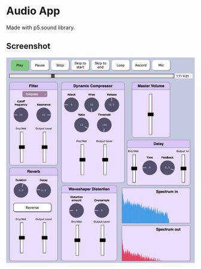 # Audio App

Made with p5.sound library.

## Screenshot

<p align="center">
  <img src="https://github.com/jxne00/web_audio_app/blob/main/assets/demo.jpeg" alt="App Screenshot">
</p>
